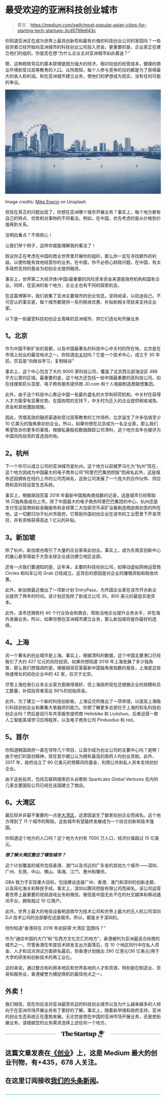 # 最受欢迎的亚洲科技创业城市

> 原文：<https://medium.com/swlh/most-popular-asian-cities-for-starting-tech-startups-3cd5799e643c>

你知道亚洲正在成为世界上最具创新性和最有价值的科技创业公司的家园吗？一些投资者已经开始向亚洲城市的科技创业公司投入资金。更重要的是，企业家正在建立他们的组织。你是否在想“为什么企业主对亚洲城市如此着迷？”

嗯，这种趋势背后的基本原理是因为强大的经济，相对较低的经营成本，健康的商业环境和受过高等教育的人口。众所周知，每个人参与竞争的目的都是为了获得最大的收入和利润。和在亚洲城市建立业务，使他们的梦想成为现实，没有任何可能的争议。

![](img/b7627e32d52e20a56464ec1ebd652baf.png)

Image credits: [Mike Enerio](https://unsplash.com/photos/15Hb4VQjyBI?utm_source=unsplash&utm_medium=referral&utm_content=creditCopyText) on Unsplash

但现在真正的问题出现了，你想在亚洲哪个城市开展业务？事实上，每个地方都有自己的特点、优势和对事物的不同看法。例如，在中国，优先考虑的是从价格到价值再到关系。

没明白重点？不用担心！

让我们举个例子，这样你就能理解我的看法了！

假设你正在考虑在中国的商业世界里开展你的组织，那么你一定在寻找额外的利益，以便你能有效地经营你的业务。在中国，你不必担心财政问题。在中国，有太多政府支持的基金为初创企业提供融资。

事实上，世界第二大经济体(中国)最重要的风险资本资金来源是政府机构和国有企业。同样，在亚洲的各个地方，企业主也有不同的探索机会。

在这篇博客中，我们收集了亚洲主要城市的创业信息。坚持阅读，以启迪自己。不可否认的事实是，每个城市都提供一系列税收优惠、补贴和相关项目来支持企业家。

以下是一些最受科技初创企业青睐的亚洲城市，供它们选址和开展业务

## **1。北京**

作为中国不断扩张的首都，以及中国最著名的科技中心中关村的所在地，北京是在市场上创业的最佳地点之一。你知道[中关村](https://en.wikipedia.org/wiki/Zhongguancun)吗？它是一个技术中心，成立于 30 年前，宗旨是“向硅谷学习，复制硅谷”

事实上，这个中心包含了大约 9000 家科技公司，覆盖了北京西北部海淀区 488 平方公里的区域。最重要的是，这个地方还包括一些中国最重要的高科技公司，如在线搜索巨头百度、电子商务服务提供商 JD.com 和个人电脑制造商联想集团。

此外，由于这个科技中心靠近中国一些最负盛名的大学和研究机构，中关村在获得人才方面享有显著优势。在国务院的支持下，中关村为迁入的企业提供税收减免、资金和其他激励措施。

因此，凭借高效的融资渠道和受过高等教育的工作场所，北京诞生了许多估值至少 10 亿美元的独角兽初创企业。所以，如果你想在北京成为一名企业家，那么我们希望告诉你更多的事情，根据私募股权数据跟踪公司清科，这个地方去年也被评为中国风险投资的首选目的地。

## **2。杭州**

下一个你可以成立公司的亚洲城市是杭州。这个地方以前被罗马化为“杭州”现在，这个地方因成为中国最大的电子商务公司“阿里巴巴集团控股”而闻名此外，这座城市还因拥有在纽约上市的公司而闻名，这些公司发展了一个庞大的合作伙伴、供应商和高科技运营生态系统。

事实上，根据胡润百富 2018 年最新中国独角兽指数的记录，这座城市已经帮助 18 只独角兽成功上市。除了中国最大的电子商务阿里巴巴集团的中心，杭州还是支付宝运营商蚂蚁金融服务和全球第二大加密货币采矿设备制造商迦南创意的所在地。这一切都归功于杭州市政府，它帮助外国初创企业在该市的工业愿景下开发项目，并有资格获得高达 1 亿元的补贴。

## **3。新加坡**

除了杭州，新加坡也吸引了大量的企业家来此创业。事实上，成为东南亚创新中心的雄心甚至得益于大型全球企业成功建立地区总部。

还有一点我们要通知的是，近年来，主要的科技初创公司，如移动虚拟网络运营商 Circles 和叫车公司 Grab 已经成立。这背后的原因是对企业的慷慨资助和税收优惠。

此外，新加坡最近推出了一项新计划 EntryPass，为外国企业家在该市开办新企业提供了两年的时间。该计划还免除了新成立公司 35，800 美元的最低实收资本。

此外，该市还拥有约 40 个行业协会和商会，帮助当地企业提升业务水平，并在海外发展业务。所以，如果你想在亚洲城市建立业务，那么新加坡将是你最好的选择。

## **4。上海**

另一个著名的创业城市是上海。事实上，根据清科的数据，这个中国主要港口已经吸引了大约 427 亿元的风险投资。如果你想知道 2018 年上海发展了多少独角兽，那么我们想强调的是，根据胡润百富最新中国独角兽指数的报告，上海是这些快速增长的初创企业中的 42 家，仅次于北京。

尽管上海在吸引众多企业家方面做得很好，但上海政府现在还根据企业的规模和员工数量，补偿投资者高达 60%的初始资金。

此外，为了建立一个新的科技创新板，上海证交所推出了一项举措，以提高上海吸引科技初创企业和筹集大笔融资的能力。你想了解更多总部位于上海的知名科技初创企业吗？然后是自行车共享服务提供商 Hellobike 和 Liulishuo，后者运营一款人工智能英语学习应用程序，以及电子商务公司 Pinduoduo 和 red。

## **5。首尔**

你知道韩国政府一直在领导几个项目，让首尔成为创业公司的主要中心吗？是啊！由于他们的首创精神，现在首尔被公认为拥有最高的政府人均创业资助。此外，2017 年，政府设立了 90 亿美元的预算风险基金，利用公共和私人资本支持初创企业。

由于这些投资，包括互联网搜索巨头谷歌和 SparkLabs Global Ventures 在内的几家主要国际公司已经在该国建立了商店。

## **6。大湾区**

最后但并非最不重要的一点是[大湾区](https://theculturetrip.com/asia/china/articles/what-is-chinas-greater-bay-area-plan/)，这里因诞生了数家初创企业而闻名。这个地方得到了 11 个城市的帮助，这些城市有望最终发展成为一个综合创新和技术强国。

你知道这个地方的人口吗？这个地方大约有 7000 万人口，经济价值超过 15 亿美元。

***想了解大湾区整合了哪些城市？***

这个计划覆盖的城市包括香港、澳门以及邻近的广东省的其他九个城市——深圳、广州、东莞、中山、佛山、珠海、江门、惠州和肇庆。

GBA 致力于实现重大目标，包括建设连接广州、香港、澳门和深圳的创新走廊，以及简化海关和移民手续。事实上，深圳以腾讯控股有限公司而闻名，该公司运营着世界上最重要的视频游戏业务和微信，微信是中国无处不在的社交媒体和移动通讯平台，拥有超过 10 亿用户。

此外，世界上最大的电信设备制造商华为技术公司和世界上最大的无人机公司深圳 DJI 技术公司的总部都在这座城市。所以，都是关于深圳的。

但你知道“香港将在 2019 年初获得‘大湾区’蓝图吗？”

作为“通往中国的大门”和“东西方文化交汇的地方”，香港被列为亚洲最适合经商的城市之一。尽管香港在年度技术研发支出方面落后，在 10 个地区同行中在私人资金、人才和试点测试方面排名最后，但香港计划拨出 280 亿港元(36 亿美元)用于大学的研发和创新技术的再工业化。

总的来说，通过整合和利用本地区和世界各地的人才和资源，特别是在制造业、贸易和服务业，香港被誉为捕捉商机的最佳地点之一。

## **外卖！**

我们相信，现在你应该对亚洲最受欢迎的科技创业城市以及为什么越来越多的人倾向于在亚洲市场开展业务有了更好的了解。事实上，随着新举措和政府支持，亚洲的创业生态系统正在蓬勃发展。无论您是想在中国的亚洲市场开展业务，还是想拓展业务，请根据您的业务需求选择上述任何一个地方。

[![](img/308a8d84fb9b2fab43d66c117fcc4bb4.png)](https://medium.com/swlh)

## 这篇文章发表在[《创业](https://medium.com/swlh)》上，这是 Medium 最大的创业刊物，有+435，678 人关注。

## 在这里订阅接收[我们的头条新闻](https://growthsupply.com/the-startup-newsletter/)。

[![](img/b0164736ea17a63403e660de5dedf91a.png)](https://medium.com/swlh)